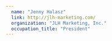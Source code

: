 ```yaml
---
  name: "Jenny Halasz"
  link: http://jlh-marketing.com/
  organization: "JLH Marketing, Inc."
  occupation_title: "President"
---
```

